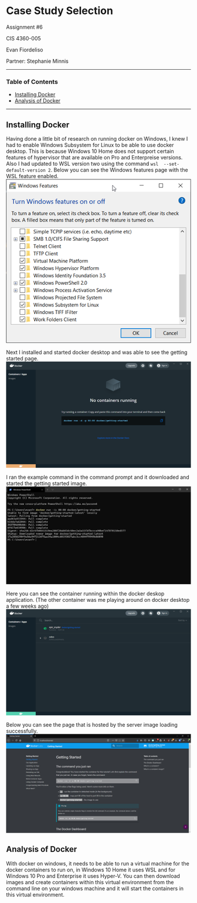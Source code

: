 # Case Study Selection

Assignment #6

CIS 4360-005

Evan Fiordeliso

Partner: Stephanie Minnis

---

### Table of Contents
* [Installing Docker](#installing-docker)
* [Analysis of Docker](#analysis-of-docker)

---

## Installing Docker

Having done a little bit of research on running docker
on Windows, I knew I had to enable Windows Subsystem
for Linux to be able to use docker desktop. This is
because Windows 10 Home does not support certain
features of hypervisor that are available on Pro and
Enterpreise versions. Also I had updated to WSL
version two using the command `wsl 
--set-default-version 2`. Below you can see the Windows
features page with the WSL feature enabled.
![Enabling WSL](./EnableWSL.png)

Next I installed and started docker desktop and was
able to see the getting started page.
![Started](./Started.png)

I ran the example command in the command prompt and it
downloaded and started the getting started image.
![Command](./Command.png)

Here you can see the container running within the docker
deskop application. (The other container was me playing
around on docker desktop a few weeks ago)
![Container](./Container.png)

Below you can see the page that is hosted by the server 
image loading successfully.
![Running](./Running.png)

## Analysis of Docker

With docker on windows, it needs to be able to run a 
virtual machine for the docker containers to run on,
in Windows 10 Home it uses WSL and for Windows 10 Pro
and Enterprise it uses Hyper-V. You can then download
images and create containers within this virtual
environment from the command line on your windows
machine and it will start the containers in this virtual
environment.